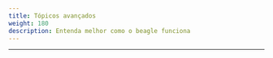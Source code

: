 ```yaml
---
title: Tópicos avançados
weight: 180
description: Entenda melhor como o beagle funciona
---
```


---
